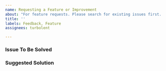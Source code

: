 ```yaml
---
name: Requesting a Feature or Improvement
about: "For feature requests. Please search for existing issues first. Also see CONTRIBUTING.md"
title: ''
labels: Feedback, Feature
assignees: turbolent

---
```


<!--

Instructions:

Please fill out the template below to the best of your ability.

-->

### Issue To Be Solved

<!--

Replace this comment:

Please present a concise description of the problem to be addressed by this feature request.
Please be clear what parts of the problem are considered to be in-scope and out-of-scope.)

-->

### Suggested Solution

<!--

Replace this comment:
 
A concise description of your preferred solution. Things to address include:

* Details of the technical implementation
* Tradeoffs made in design decisions
* Caveats and considerations for the future

If there are multiple solutions, please present each one separately. Save comparisons for the very end.)

-->

